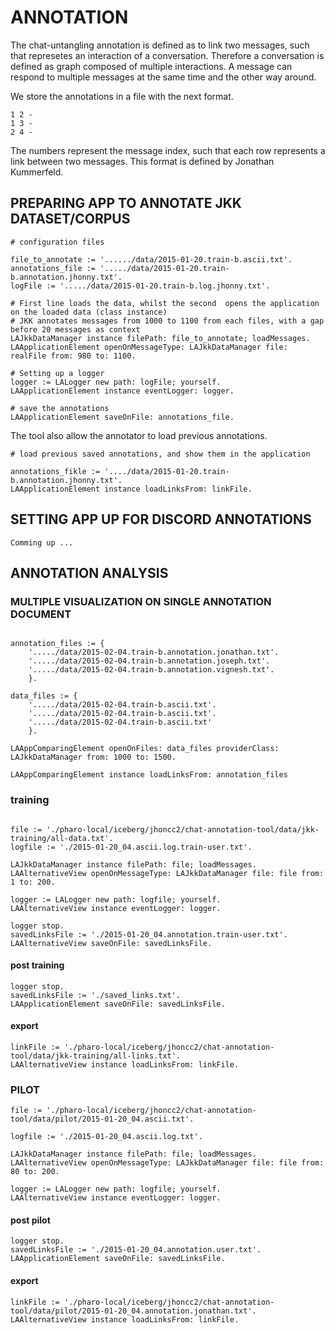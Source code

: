 # ANNOTATION 

The chat-untangling annotation is defined as to link two messages, such that represetes an interaction of a conversation. Therefore a conversation is defined as graph composed of multiple interactions. A message can respond to multiple messages at the same time and the other way around. 

We store the annotations in a file with the next format.
```
1 2 -
1 3 -
2 4 - 
```
The numbers represent the message index, such that each row represents a link between two messages. This format is defined by Jonathan Kummerfeld. 

## PREPARING APP TO ANNOTATE JKK DATASET/CORPUS

```
# configuration files 

file_to_annotate := '....../data/2015-01-20.train-b.ascii.txt'.
annotations_file := '...../data/2015-01-20.train-b.annotation.jhonny.txt'.
logFile := '...../data/2015-01-20.train-b.log.jhonny.txt'.

# First line loads the data, whilst the second  opens the application on the loaded data (class instance)
# JKK annotates messages from 1000 to 1100 from each files, with a gap before 20 messages as context
LAJkkDataManager instance filePath: file_to_annotate; loadMessages.
LAApplicationElement openOnMessageType: LAJkkDataManager file: realFile from: 980 to: 1100.

# Setting up a logger
logger := LALogger new path: logFile; yourself.
LAApplicationElement instance eventLogger: logger.

# save the annotations
LAApplicationElement saveOnFile: annotations_file.
```
The tool also allow the annotator to load previous annotations.
```
# load previous saved annotations, and show them in the application

annotations_fikle := '..../data/2015-01-20.train-b.annotation.jhonny.txt'.
LAApplicationElement instance loadLinksFrom: linkFile.
```
## SETTING APP UP FOR DISCORD ANNOTATIONS

```
Comming up ...
```

## ANNOTATION ANALYSIS

### MULTIPLE VISUALIZATION ON SINGLE ANNOTATION DOCUMENT

```

annotation_files := {
	'...../data/2015-02-04.train-b.annotation.jonathan.txt'.
	'...../data/2015-02-04.train-b.annotation.joseph.txt'. 
	'...../data/2015-02-04.train-b.annotation.vignesh.txt'.
	}.

data_files := {
	'...../data/2015-02-04.train-b.ascii.txt'. 
	'...../data/2015-02-04.train-b.ascii.txt'.
	'...../data/2015-02-04.train-b.ascii.txt'
	}.

LAAppComparingElement openOnFiles: data_files providerClass: LAJkkDataManager from: 1000 to: 1500.

LAAppComparingElement instance loadLinksFrom: annotation_files

```

### training 
```

file := './pharo-local/iceberg/jhoncc2/chat-annotation-tool/data/jkk-training/all-data.txt'.
logfile := './2015-01-20_04.ascii.log.train-user.txt'.

LAJkkDataManager instance filePath: file; loadMessages.
LAAlternativeView openOnMessageType: LAJkkDataManager file: file from: 1 to: 200.

logger := LALogger new path: logfile; yourself.
LAAlternativeView instance eventLogger: logger.

logger stop.
savedLinksFile := './2015-01-20_04.annotation.train-user.txt'.
LAAlternativeView saveOnFile: savedLinksFile.

```

#### post training
```
logger stop.
savedLinksFile := './saved_links.txt'.
LAApplicationElement saveOnFile: savedLinksFile.
```
#### export
```
linkFile := './pharo-local/iceberg/jhoncc2/chat-annotation-tool/data/jkk-training/all-links.txt'.
LAAlternativeView instance loadLinksFrom: linkFile.
```

### PILOT 
```
file := './pharo-local/iceberg/jhoncc2/chat-annotation-tool/data/pilot/2015-01-20_04.ascii.txt'.

logfile := './2015-01-20_04.ascii.log.txt'.

LAJkkDataManager instance filePath: file; loadMessages.
LAAlternativeView openOnMessageType: LAJkkDataManager file: file from: 80 to: 200.

logger := LALogger new path: logfile; yourself.
LAAlternativeView instance eventLogger: logger.

```

#### post pilot
```
logger stop.
savedLinksFile := './2015-01-20_04.annotation.user.txt'.
LAApplicationElement saveOnFile: savedLinksFile.
```
#### export

```
linkFile := './pharo-local/iceberg/jhoncc2/chat-annotation-tool/data/pilot/2015-01-20_04.annotation.jonathan.txt'.
LAAlternativeView instance loadLinksFrom: linkFile.

```

